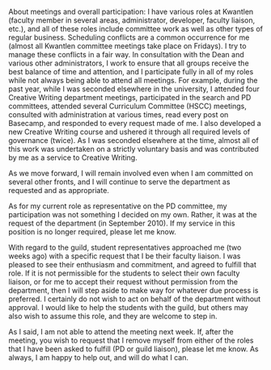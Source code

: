 
About meetings and overall participation: I have various roles at Kwantlen (faculty member in several areas, administrator, developer, faculty liaison, etc.), and all of these roles include committee work as well as other types of regular business. Scheduling conflicts are a common occurrence for me (almost all Kwantlen committee meetings take place on Fridays). I try to manage these conflicts in a fair way. In consultation with the Dean and various other administrators, I work to ensure that all groups receive the best balance of time and attention, and I participate fully in all of my roles while not always being able to attend all meetings. For example, during the past year, while I was seconded elsewhere in the university, I attended four Creative Writing department meetings, participated in the search and PD committees, attended several Curriculum Committee (HSCC) meetings, consulted with administration at various times, read every post on Basecamp, and responded to every request made of me. I also developed a new Creative Writing course and ushered it through all required levels of governance (twice). As I was seconded elsewhere at the time, almost all of this work was undertaken on a strictly voluntary basis and was contributed by me as a service to Creative Writing.

As we move forward, I will remain involved even when I am committed on several other fronts, and I will continue to serve the department as requested and as appropriate.

As for my current role as representative on the PD committee, my participation was not something I decided on my own. Rather, it was at the request of the department (in September 2010). If my service in this position is no longer required, please let me know.

With regard to the guild, student representatives approached me (two weeks ago) with a specific request that I be their faculty liaison. I was pleased to see their enthusiasm and commitment, and agreed to fulfill that role. If it is not permissible for the students to select their own faculty liaison, or for me to accept their request without permission from the department, then I will step aside to make way for whatever due process is preferred. I certainly do not wish to act on behalf of the department without approval. I would like to help the students with the guild, but others may also wish to assume this role, and they are welcome to step in.

As I said, I am not able to attend the meeting next week. If, after the meeting, you wish to request that I remove myself from either of the roles that I have been asked to fulfill (PD or guild liaison), please let me know. As always, I am happy to help out, and will do what I can.

